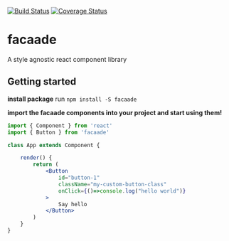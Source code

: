 [![Build Status](https://travis-ci.org/Legantium/facaade.svg?branch=master)](https://travis-ci.org/Legantium/facaade)
[![Coverage Status](https://coveralls.io/repos/github/Legantium/facaade/badge.svg?branch=master)](https://coveralls.io/github/Legantium/facaade?branch=master)

# facaade #
A style agnostic react component library

## Getting started ##

__install package__
run ``npm install -S facaade``

__import the facaade components into your project and start using them!__
```jsx
import { Component } from 'react'
import { Button } from 'facaade'

class App extends Component {

    render() {
        return (
            <Button
                id="button-1"
                className="my-custom-button-class"
                onClick={()=>console.log("hello world")}
            >
                Say hello
            </Button>
        )
    }
}
```
